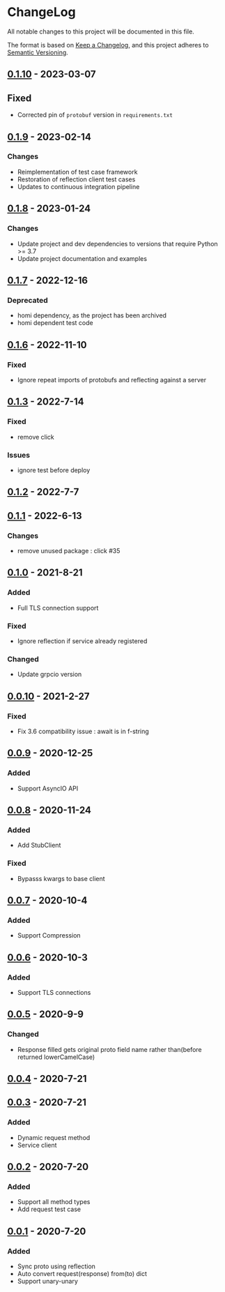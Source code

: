 # ChangeLog

All notable changes to this project will be documented in this file.

The format is based on [Keep a Changelog](https://keepachangelog.com/en/1.0.0/),
and this project adheres to [Semantic Versioning](https://semver.org/spec/v2.0.0.html).

## [0.1.10](https://github.com/wesky93/grpc_requests/releases/tag/v0.1.10) - 2023-03-07

## Fixed

- Corrected pin of `protobuf` version in `requirements.txt`

## [0.1.9](https://github.com/wesky93/grpc_requests/releases/tag/v0.1.9) - 2023-02-14

### Changes

- Reimplementation of test case framework
- Restoration of reflection client test cases
- Updates to continuous integration pipeline

## [0.1.8](https://github.com/wesky93/grpc_requests/releases/tag/v0.1.8) - 2023-01-24

### Changes

- Update project and dev dependencies to versions that require Python >= 3.7
- Update project documentation and examples

## [0.1.7](https://github.com/wesky93/grpc_requests/releases/tag/v0.1.7) - 2022-12-16

### Deprecated

- homi dependency, as the project has been archived
- homi dependent test code

## [0.1.6](https://github.com/spaceone-dev/grpc_requests/releases/tag/v0.1.6) - 2022-11-10

### Fixed

- Ignore repeat imports of protobufs and reflecting against a server

## [0.1.3](https://github.com/spaceone-dev/grpc_requests/releases/tag/v0.1.3) - 2022-7-14

### Fixed

- remove click

### Issues

- ignore test before deploy

## [0.1.2](https://github.com/spaceone-dev/grpc_requests/releases/tag/v0.1.2) - 2022-7-7

## [0.1.1](https://github.com/spaceone-dev/grpc_requests/releases/tag/v0.1.1) - 2022-6-13

### Changes

- remove unused package : click #35

## [0.1.0](https://github.com/spaceone-dev/grpc_requests/releases/tag/v0.1.0) - 2021-8-21

### Added

- Full TLS connection support

### Fixed

- Ignore reflection if service already registered

### Changed

- Update grpcio version

## [0.0.10](https://github.com/spaceone-dev/grpc_requests/releases/tag/v0.0.10) - 2021-2-27

### Fixed

- Fix 3.6 compatibility issue : await is in f-string

## [0.0.9](https://github.com/spaceone-dev/grpc_requests/releases/tag/v0.0.9) - 2020-12-25

### Added

- Support AsyncIO API

## [0.0.8](https://github.com/spaceone-dev/grpc_requests/releases/tag/0.0.8) - 2020-11-24

### Added

- Add StubClient

### Fixed

- Bypasss kwargs to base client

## [0.0.7](https://github.com/spaceone-dev/grpc_requests/releases/tag/v0.0.7) - 2020-10-4

### Added

- Support Compression

## [0.0.6](https://github.com/spaceone-dev/grpc_requests/releases/tag/v0.0.6) - 2020-10-3

### Added

- Support TLS connections

## [0.0.5](https://github.com/spaceone-dev/grpc_requests/releases/tag/v0.0.5) - 2020-9-9

### Changed

- Response filled gets original proto field name rather than(before returned lowerCamelCase)

## [0.0.4](https://github.com/spaceone-dev/grpc_requests/releases/tag/v0.0.4) - 2020-7-21

## [0.0.3](https://github.com/spaceone-dev/grpc_requests/releases/tag/v0.0.3) - 2020-7-21

### Added

- Dynamic request method
- Service client

## [0.0.2](https://github.com/spaceone-dev/grpc_requests/releases/tag/v0.0.2) - 2020-7-20

### Added

- Support all method types
- Add request test case

## [0.0.1](https://github.com/spaceone-dev/grpc_requests/releases/tag/v0.0.1) - 2020-7-20

### Added

- Sync proto using reflection
- Auto convert request(response) from(to) dict
- Support unary-unary
